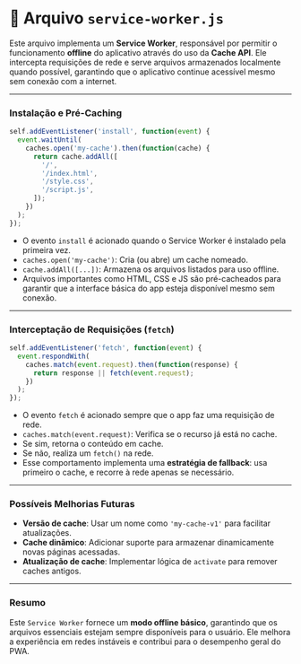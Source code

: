 # 📄 Arquivo `service-worker.js`

Este arquivo implementa um **Service Worker**, responsável por permitir o funcionamento **offline** do aplicativo através do uso da **Cache API**. Ele intercepta requisições de rede e serve arquivos armazenados localmente quando possível, garantindo que o aplicativo continue acessível mesmo sem conexão com a internet.

---

### Instalação e Pré-Caching

```js
self.addEventListener('install', function(event) {
  event.waitUntil(
    caches.open('my-cache').then(function(cache) {
      return cache.addAll([
        '/',
        '/index.html',
        '/style.css',
        '/script.js',
      ]);
    })
  );
});
```

* O evento `install` é acionado quando o Service Worker é instalado pela primeira vez.
* `caches.open('my-cache')`: Cria (ou abre) um cache nomeado.
* `cache.addAll([...])`: Armazena os arquivos listados para uso offline.
* Arquivos importantes como HTML, CSS e JS são pré-cacheados para garantir que a interface básica do app esteja disponível mesmo sem conexão.

---

### Interceptação de Requisições (`fetch`)

```js
self.addEventListener('fetch', function(event) {
  event.respondWith(
    caches.match(event.request).then(function(response) {
      return response || fetch(event.request);
    })
  );
});
```

* O evento `fetch` é acionado sempre que o app faz uma requisição de rede.
* `caches.match(event.request)`: Verifica se o recurso já está no cache.
* Se sim, retorna o conteúdo em cache.
* Se não, realiza um `fetch()` na rede.
* Esse comportamento implementa uma **estratégia de fallback**: usa primeiro o cache, e recorre à rede apenas se necessário.

---

### Possíveis Melhorias Futuras

* **Versão de cache**: Usar um nome como `'my-cache-v1'` para facilitar atualizações.
* **Cache dinâmico**: Adicionar suporte para armazenar dinamicamente novas páginas acessadas.
* **Atualização de cache**: Implementar lógica de `activate` para remover caches antigos.

---

### Resumo

Este `Service Worker` fornece um **modo offline básico**, garantindo que os arquivos essenciais estejam sempre disponíveis para o usuário. Ele melhora a experiência em redes instáveis e contribui para o desempenho geral do PWA.


